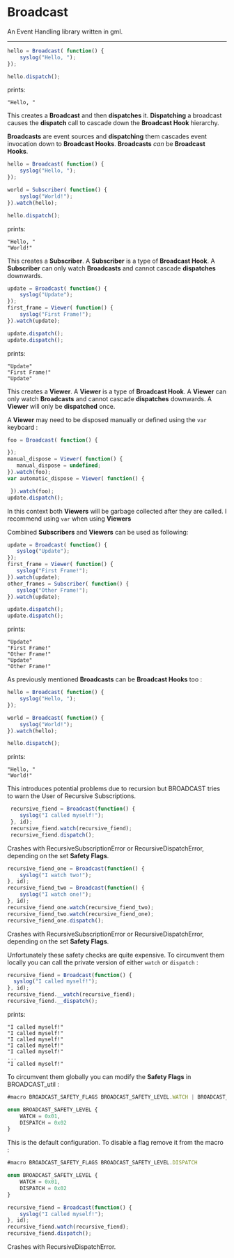 # Broadcast
 An Event Handling library written in gml.

 ---
```js
hello = Broadcast( function() {
 	syslog("Hello, ");
});

hello.dispatch();
```
prints:
```
"Hello, "
```

 This creates a **Broadcast** and then **dispatches** it.
**Dispatching** a broadcast causes the **dispatch** call to cascade down the
**Broadcast Hook** hierarchy.

 **Broadcasts** are event sources and **dispatching** them cascades event invocation down to
 **Broadcast Hooks**. **Broadcasts** *can* be **Broadcast Hooks**.

```js
hello = Broadcast( function() {
 	syslog("Hello, ");
});

world = Subscriber( function() {
 	syslog("World!");
}).watch(hello);

hello.dispatch();
 ```
 prints:
 ```
"Hello, "
"World!"
 ```
This creates a **Subscriber**. A **Subscriber** is a type of **Broadcast Hook**.
A **Subscriber** can only watch **Broadcasts** and cannot cascade **dispatches** downwards.
```js
update = Broadcast( function() {
 	syslog("Update");
});
first_frame = Viewer( function() {
 	syslog("First Frame!");
}).watch(update);

update.dispatch();
update.dispatch();
```
prints:
```
"Update"
"First Frame!"
"Update"
```
 This creates a **Viewer**. A **Viewer** is a type of **Broadcast Hook**.
 A **Viewer** can only watch **Broadcasts** and cannot cascade **dispatches** downwards.
 A **Viewer** will only be **dispatched** once.

 A **Viewer** may need to be disposed manually or defined using the `var` keyboard :
 ```js
foo = Broadcast( function() {

});
manual_dispose = Viewer( function() {
    manual_dispose = undefined;
 }).watch(foo);
 var automatic_dispose = Viewer( function() {

  }).watch(foo);
 update.dispatch();
 ```
 In this context both **Viewers** will be garbage collected after they are called.
 I recommend using `var` when using **Viewers**

 Combined **Subscribers** and **Viewers** can be used as following:
 ```js
 update = Broadcast( function() {
  	syslog("Update");
 });
 first_frame = Viewer( function() {
  	syslog("First Frame!");
 }).watch(update);
 other_frames = Subscriber( function() {
  	syslog("Other Frame!");
 }).watch(update);

update.dispatch();
update.dispatch();
```
prints:
```
"Update"
"First Frame!"
"Other Frame!"
"Update"
"Other Frame!"
```

As previously mentioned **Broadcasts** can be **Broadcast Hooks** too :
```js
hello = Broadcast( function() {
 	syslog("Hello, ");
});

world = Broadcast( function() {
 	syslog("World!");
}).watch(hello);

hello.dispatch();
 ```
 prints:
 ```
"Hello, "
"World!"
 ```
This introduces potential problems due to recursion but BROADCAST tries to warn the User of Recursive Subscriptions.

```js
 recursive_fiend = Broadcast(function() {
 	syslog("I called myself!");
 }, id);
 recursive_fiend.watch(recursive_fiend);
 recursive_fiend.dispatch();
 ```
Crashes with RecursiveSubscriptionError or RecursiveDispatchError, depending on the set **Safety Flags**.
```js
recursive_fiend_one = Broadcast(function() {
 	syslog("I watch two!");
}, id);
recursive_fiend_two = Broadcast(function() {
 	syslog("I watch one!");
}, id);
recursive_fiend_one.watch(recursive_fiend_two);
recursive_fiend_two.watch(recursive_fiend_one);
recursive_fiend_one.dispatch();
```
Crashes with RecursiveSubscriptionError or RecursiveDispatchError, depending on the set **Safety Flags**.

Unfortunately these safety checks are quite expensive.
To circumvent them locally you can call the private version of either `watch` or `dispatch` :
```js
recursive_fiend = Broadcast(function() {
  syslog("I called myself!");
}, id);
recursive_fiend.__watch(recursive_fiend);
recursive_fiend.__dispatch();
 ```
prints:
```
"I called myself!"
"I called myself!"
"I called myself!"
"I called myself!"
"I called myself!"
...
"I called myself!"
```

To circumvent them globally you can modify the **Safety Flags** in BROADCAST_util :
```js
#macro BROADCAST_SAFETY_FLAGS BROADCAST_SAFETY_LEVEL.WATCH | BROADCAST_SAFETY_LEVEL.DISPATCH

enum BROADCAST_SAFETY_LEVEL {
	WATCH = 0x01,
	DISPATCH = 0x02
}
```
This is the default configuration.
To disable a flag remove it from the macro :
```js
#macro BROADCAST_SAFETY_FLAGS BROADCAST_SAFETY_LEVEL.DISPATCH

enum BROADCAST_SAFETY_LEVEL {
	WATCH = 0x01,
	DISPATCH = 0x02
}
```

```js
recursive_fiend = Broadcast(function() {
 	syslog("I called myself!");
}, id);
recursive_fiend.watch(recursive_fiend);
recursive_fiend.dispatch();
```
Crashes with RecursiveDispatchError.
